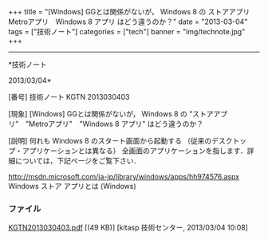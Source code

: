 ﻿+++
title = "[Windows] GGとは関係がないが， Windows 8 の ストアアプリ　Metroアプリ　Windows 8 アプリ はどう違うのか？"
date = "2013-03-04"
tags = ["技術ノート"]
categories = ["tech"]
banner = "img/technote.jpg"
+++

-----------------------------------------------------------------------------------------------------------------------------

*技術ノート

2013/03/04*


[番号]
技術ノート KGTN 2013030403

[現象]
[Windows] GGとは関係がないが， Windows 8 の
"ストアアプリ"　"Metroアプリ"　"Windows 8 アプリ" はどう違うのか？

[説明]
何れも Windows 8 のスタート画面から起動する
（従来のデスクトップ・アプリケーションとは異なる）
全画面のアプリケーションを指します．詳細については，下記ページをご覧下さい．

<http://msdn.microsoft.com/ja-jp/library/windows/apps/hh974576.aspx>
Windows ストア アプリとは (Windows)


### ファイル





[KGTN2013030403.pdf](http://techreport.kitasp.net/attachments/download/1247/KGTN2013030403.pdf)
 [(49 KB)] [kitasp 技術センター, 2013/03/04
10:08]
